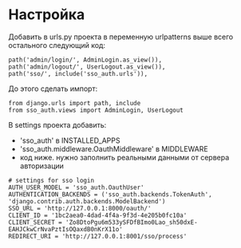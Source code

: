 # Настройка
Добавить в urls.py проекта в переменную urlpatterns выше всего остального следующий код:   
```
path('admin/login/', AdminLogin.as_view()),
path('admin/logout/', UserLogout.as_view()),
path('sso/', include('sso_auth.urls')),
```
До этого сделать импорт:
```
from django.urls import path, include
from sso_auth.views import AdminLogin, UserLogout
```

В settings проекта добавить:
- 'sso_auth' в INSTALLED_APPS
- 'sso_auth.middleware.OauthMiddleware' в MIDDLEWARE
- код ниже. нужно заполнить реальными данными от сервера авторизации
```
# settings for sso login
AUTH_USER_MODEL = 'sso_auth.OauthUser'
AUTHENTICATION_BACKENDS = ('sso_auth.backends.TokenAuth', 'django.contrib.auth.backends.ModelBackend')
SSO_URL = 'http://127.0.0.1:8000/oauth/'
CLIENT_ID = '1bc2aea0-4dad-4f4a-9f3d-4e205b0fc10a'
CLIENT_SECRET = 'Zo8DtoPgu6m533ySFDfBImo0Lao_sh50dxE-EAHJCkwCrNvaPztIsOQaxdB0nKrX11o'
REDIRECT_URI = 'http://127.0.0.1:8001/sso/process'
```